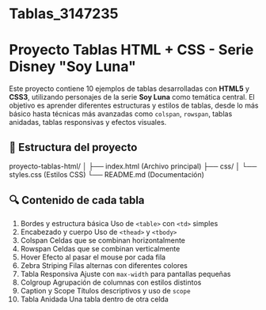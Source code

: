 # Tablas_3147235

# Proyecto Tablas HTML + CSS - Serie Disney "Soy Luna" 

Este proyecto contiene 10 ejemplos de tablas desarrolladas con **HTML5** y **CSS3**, utilizando personajes de la serie **Soy Luna** como temática central. El objetivo es aprender diferentes estructuras y estilos de tablas, desde lo más básico hasta técnicas más avanzadas como `colspan`, `rowspan`, tablas anidadas, tablas responsivas y efectos visuales.

## 📁 Estructura del proyecto
proyecto-tablas-html/
│
├── index.html                (Archivo principal)
├── css/
│   └── styles.css            (Estilos CSS)
└── README.md                 (Documentación)

## 🔍 Contenido de cada tabla
1. Bordes y estructura básica        Uso de `<table>` con `<td>` simples          
2. Encabezado y cuerpo               Uso de `<thead>` y `<tbody>`                 
3. Colspan                           Celdas que se combinan horizontalmente       
4. Rowspan                           Celdas que se combinan verticalmente        
5. Hover                             Efecto al pasar el mouse por cada fila       
6. Zebra Striping                    Filas alternas con diferentes colores        
7. Tabla Responsiva                  Ajuste con `max-width` para pantallas pequeñas 
8. Colgroup                          Agrupación de columnas con estilos distintos 
9. Caption y Scope                   Títulos descriptivos y uso de `scope`        
10. Tabla Anidada                     Una tabla dentro de otra celda               






